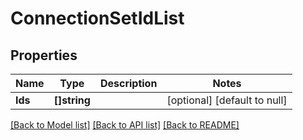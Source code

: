 # ConnectionSetIdList

## Properties
Name | Type | Description | Notes
------------ | ------------- | ------------- | -------------
**Ids** | **[]string** |  | [optional] [default to null]

[[Back to Model list]](../README.md#documentation-for-models) [[Back to API list]](../README.md#documentation-for-api-endpoints) [[Back to README]](../README.md)


